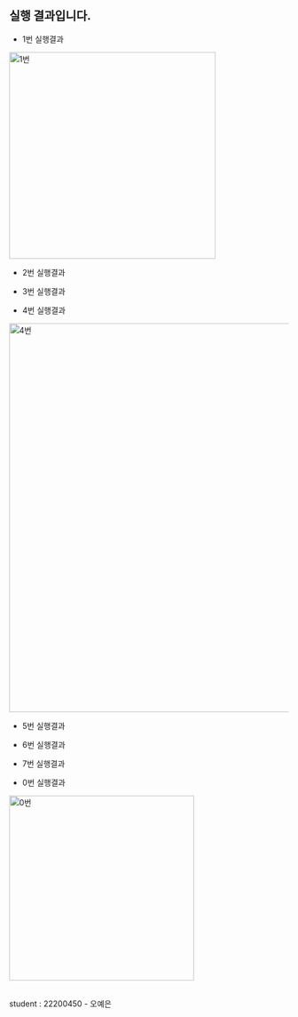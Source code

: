 ## 실행 결과입니다.

- 1번 실행결과 <br>
<img width="372" alt="1번" src="https://github.com/yeeun66/PP1_Project1/assets/130718223/ecea603a-0fda-4d5c-9584-e1c5c22a5070">

- 2번 실행결과 <br>

- 3번 실행결과 <br>


- 4번 실행결과 <br>
<img width="700" alt="4번" src="https://github.com/yeeun66/PP1_Project1/assets/130718223/49f18264-97da-4a0c-87ec-71c27f5b941f">

- 5번 실행결과 <br>
- 6번 실행결과 <br>
- 7번 실행결과 <br>


- 0번 실행결과 <br>
<img width="333" alt="0번" src="https://github.com/yeeun66/PP1_Project1/assets/130718223/98da97ed-bdd9-440e-a74f-07af54f4ab1b">

<br> student : 22200450 - 오예은
